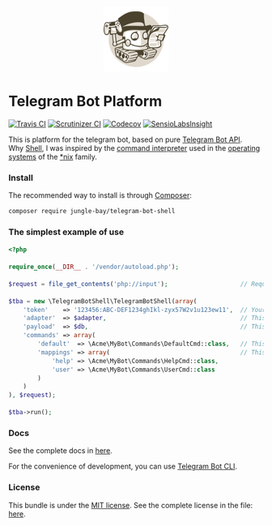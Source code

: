 <p align="center">
  <img width="128" height="128" src="logo.png">
</p>

# Telegram Bot Platform

[![Travis CI](https://img.shields.io/travis/jungle-bay/telegram-bot-shell.svg?style=flat)](https://travis-ci.org/jungle-bay/telegram-bot-shell)
[![Scrutinizer CI](https://img.shields.io/scrutinizer/g/jungle-bay/telegram-bot-shell.svg?style=flat)](https://scrutinizer-ci.com/g/jungle-bay/telegram-bot-shell)
[![Codecov](https://img.shields.io/codecov/c/github/jungle-bay/telegram-bot-shell.svg?style=flat)](https://codecov.io/gh/jungle-bay/telegram-bot-shell)
[![SensioLabsInsight](https://img.shields.io/sensiolabs/i/84f8c0b7-506d-4116-819c-f2080a79bf66.svg?style=flat)](https://insight.sensiolabs.com/projects/84f8c0b7-506d-4116-819c-f2080a79bf66)

This is platform for the telegram bot, based on pure [Telegram Bot API](https://github.com/jungle-bay/telegram-bot-api). <br />
Why [Shell](https://en.wikipedia.org/wiki/Unix_shell), I was inspired by the [command interpreter](https://en.wikipedia.org/wiki/Shell_(computing)) used in the [operating systems](https://en.wikipedia.org/wiki/Operating_system) of the [*nix](https://en.wikipedia.org/wiki/Unix-like) family.

### Install

The recommended way to install is through [Composer](https://getcomposer.org):

```bash
composer require jungle-bay/telegram-bot-shell
```

### The simplest example of use

```php
<?php

require_once(__DIR__ . '/vendor/autoload.php');

$request = file_get_contents('php://input');                    // Request body. (JSON-serialized Update object)

$tba = new \TelegramBotShell\TelegramBotShell(array(
    'token'    => '123456:ABC-DEF1234ghIkl-zyx57W2v1u123ew11',  // Your token bot.
    'adapter'  => $adapter,                                     // This adapter for Scrapbook library. See the complete: https://github.com/matthiasmullie/scrapbook#adapters
    'payload'  => $db,                                          // This payload will be passed to command the third parameter. (optional)
    'commands' => array(
        'default'  => \Acme\MyBot\Commands\DefaultCmd::class,   // This command will work by default if no command is found. (optional)
        'mappings' => array(                                    // This is the list of registered commands for the bot. (optional)
            'help' => \Acme\MyBot\Commands\HelpCmd::class,
            'user' => \Acme\MyBot\Commands\UserCmd::class
        )
    )
), $request);

$tba->run();
```

### Docs

See the complete docs in [here](https://github.com/jungle-bay/telegram-bot-shell/blob/master/docs/readme.md).

For the convenience of development, you can use [Telegram Bot CLI](https://github.com/jungle-bay/telegram-bot-cli).

### License

This bundle is under the [MIT license](http://opensource.org/licenses/MIT). See the complete license in the file: [here](https://github.com/jungle-bay/telegram-bot-shell/blob/master/license.txt).
